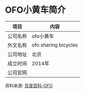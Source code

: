 # OFO小黄车简介

|项目|内容|
|-----|-----|
|公司名称|ofo小黄车|
|外文名称|ofo sharing bicycles|
|公司地址|北京|
|成立时间|2014年|
|公司官网||

资料来源: 
[百度百科-OFO](https://baike.baidu.com/item/ofo%E5%B0%8F%E9%BB%84%E8%BD%A6/20808277?fromtitle=OFO&fromid=20104243)